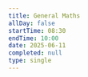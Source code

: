 ```yaml
---
title: General Maths
allDay: false
startTime: 08:30
endTime: 10:00
date: 2025-06-11
completed: null
type: single
---
```

